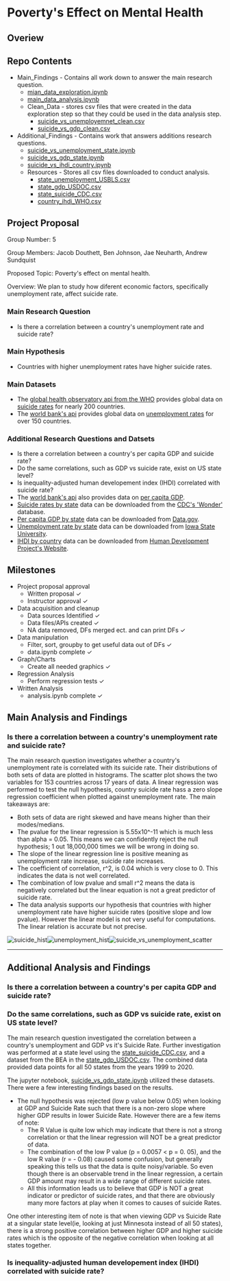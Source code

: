 # Poverty's Effect on Mental Health
## Overiew
## Repo Contents
- Main_Findings - Contains all work down to answer the main research question.
    - [mian_data_exploration.ipynb](Main_Findings\main_data_exploration.ipynb)
    - [main_data_analysis.ipynb](Main_Findings\main_data_analysis.ipynb)
    - Clean_Data - stores csv files that were created in the data exploration step so that they could be used in the data analysis step.
        - [suicide_vs_unemployemnet_clean.csv](Main_Findings\Clean_Data\suicide_vs_unemployment_clean)
        - [suicide_vs_gdp_clean.csv](Main_Findings\Clean_Data\suicide_vs_gdp_clean)
- Additional_Findings - Contains work that answers additions research questions.
    - [suicide_vs_unemployment_state.ipynb]()
    - [suicide_vs_gdp_state.ipynb]()
    - [suicide_vs_ihdi_country.ipynb]()
    - Resources - Stores all csv files downloaded to conduct analysis.
        - [state_unemployment_USBLS.csv](Additional_Findings\Resources\state_unemployment_USBLS.csv)
        - [state_gdp_USDOC.csv](Additional_Findings\Resources\state_gdp_USDOC.csv)
        - [state_suicide_CDC.csv](Additional_Findings\Resources\state_suicide_CDC.csv)
        - [country_ihdi_WHO.csv](Additional_Findings\Resources\country_ihdi_WHO.csv)
## Project Proposal
Group Number: 5

Group Members: Jacob Douthett, Ben Johnson, Jae Neuharth, Andrew Sundquist

Proposed Topic: Poverty's effect on mental health.

Overview: We plan to study how diferent economic factors, specifically unemployment rate, affect suicide rate.
### Main Research Question
- Is there a correlation between a country's unemployment rate and suicide rate?
### Main Hypothesis
- Countries with higher unemployment rates have higher suicide rates.
### Main Datasets
- The [global health observatory api from the WHO](https://www.who.int/data/gho/info/gho-odata-api) provides global data on [suicide rates](https://ghoapi.azureedge.net/api/MH_12) for nearly 200 countries.
- The [world bank's api](https://datahelpdesk.worldbank.org/knowledgebase/articles/889392-about-the-indicators-api-documentation) provides global data on [unemployment rates](https://api.worldbank.org/v2/country/indicator/JI.UEM.1564.ZS?format=json) for over 150 countries.
### Additional Research Questions and Datsets
- Is there a correlation between a country's per capita GDP and suicide rate?
- Do the same correlations, such as GDP vs suicide rate, exist on US state level?
- Is inequality-adjusted human developement index (IHDI) correlated with suicide rate?
- The [world bank's api](https://datahelpdesk.worldbank.org/knowledgebase/articles/889392-about-the-indicators-api-documentation) also provides data on [per capita GDP](https://api.worldbank.org/v2/country/indicator/NY.GDP.PCAP.CD?format=json).
- [Suicide rates by state](Additional_Findings\Resources\state_suicide_CDC.csv) data can be downloaded from the [CDC's 'Wonder'](https://wonder.cdc.gov/) database. 
- [Per capita GDP by state](Additional_Findings\Resources\state_gdp_USDOC.csv) data can be downloaded from [Data.gov](https://data.gov/).
- [Unemployment rate by state](Additional_Findings\Resources\state_unemployment_USBLS.csv) data can be downloaded from [Iowa State University](https://www.icip.iastate.edu/tables/employment/unemployment-states).
- [IHDI by country](Additional_Findings\Resources\country_ihdi_WHO.csv) data can be downloaded from [Human Development Project's Website](https://hdr.undp.org/data-center/documentation-and-downloads).
## Milestones
- Project proposal approval
    - Written proposal &check;
    - Instructor approval &check;
- Data acquisition and cleanup
    - Data sources Identified &check;
    - Data files/APIs created &check;
    - NA data removed, DFs merged ect. and can print DFs &check;
- Data manipulation
    - Filter, sort, groupby to get useful data out of DFs &check;
    - data.ipynb complete &check;
- Graph/Charts
    - Create all needed graphics &check;
- Regression Analysis
    - Perform regression tests &check;
- Written Analysis
    - analysis.ipynb complete &check;
## Main Analysis and Findings
### Is there a correlation between a country's unemployment rate and suicide rate?
The main research question investigates whether a country's unemployment rate is correlated with its suicide rate. Their distributions of both sets of data are plotted in histograms. The scatter plot shows the two variables for 153 countries across 17 years of data. A linear regression was performed to test the null hypothesis, country suicide rate hass a zero slope regression coefficient when plotted against unemployment rate. The main takeaways are:
- Both sets of data are right skewed and have means higher than their modes/medians.
- The pvalue for the linear regression is 5.55x10^-11 which is much less than alpha = 0.05. This means we can confidently reject the null hypothesis; 1 out 18,000,000 times we will be wrong in doing so.
- The slope of the linear regression line is positive meaning as unemployment rate increase, suicide rate increases.
- The coefficient of correlation, r^2, is 0.04 which is very close to 0. This indicates the data is not well correlated.
- The combination of low pvalue and small r^2 means the data is negatively correlated but the linear equation is not a great predictor of suicide rate.
- The data analysis supports our hypothesis that countries with higher unemployment rate have higher suicide rates (positive slope and low pvalue). However the linear model is not very useful for computations. The linear relation is accurate but not precise.

![suicide_hist](Main_Findings\Images\suicide_hist.png)![unemployment_hist](Main_Findings\Images\unemployment_hist.png)![suicide_vs_unemployment_scatter](Main_Findings\Images\suicide_vs_unemployment_scatter.png)

---
## Additional Analysis and  Findings
### Is there a correlation between a country's per capita GDP and suicide rate?
### Do the same correlations, such as GDP vs suicide rate, exist on US state level?
The main research question investigated the correlation between a country's unemployment and GDP vs it's Suicide Rate. Further investigation was performed at a state level using the [state_suicide_CDC.csv](Additional_Findings\Resources\state_suicide_CDC.csv), and a dataset from the BEA in the [state_gdp_USDOC.csv](Additional_Findings\Resources\state_gdp_USDOC.csv). The combined data provided data points for all 50 states from the years 1999 to 2020.

The jupyter notebook, [suicide_vs_gdp_state.ipynb](Additional_Findings\suicide_vs_gdp_state.ipynb) utilized these datasets. There were a few interesting findings based on the results. 
+ The null hypothesis was rejected (low p value below 0.05) when looking at GDP and Suicide Rate such that there is a non-zero slope where higher GDP results in lower Suicide Rate. However there are a few items of note:
    - The R Value is quite low which may indicate that there is not a strong correlation or that the linear regression will NOT be a great predictor of data.
    - The combination of the low P value (p = 0.0057 < p = 0. 05), and the low R value (r = - 0.08) caused some confusion, but generally speaking this tells us that the data is quite noisy/variable. So even though there is an observable trend in the linear regression, a certain GDP amount may result in a wide range of different suicide rates.
    - All this information leads us to believe that GDP is NOT a great indicator or predictor of suicide rates, and that there are obviously many more factors at play when it comes to causes of suicide Rates.

One other interesting item of note is that when viewing GDP vs Suicide Rate at a singular state level(ie, looking at just Minnesota instead of all 50 states), there is a strong positive correlation between higher GDP and higher suicide rates which is the opposite of the negative correlation when looking at all states together. 
### Is inequality-adjusted human developement index (IHDI) correlated with suicide rate?